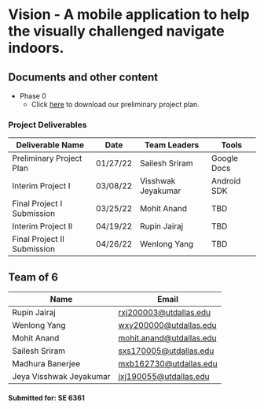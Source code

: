 # Vision - A mobile application to help the visually challenged navigate indoors.

## Documents and other content

 - Phase 0
	 - Click [here]() to download our preliminary project plan.

### Project Deliverables 

| Deliverable Name | Date | Team Leaders | Tools |
|------------------|------|--------------|-------|
| Preliminary Project Plan | 01/27/22 |Sailesh Sriram | Google Docs |
| Interim Project I | 03/08/22 | Visshwak Jeyakumar | Android SDK |
| Final Project I Submission | 03/25/22 | Mohit Anand | TBD |
| Interim Project II | 04/19/22 | Rupin Jairaj | TBD
| Final Project II Submission | 04/26/22 | Wenlong Yang | TBD 

				   

## Team of 6

| Name                | Email                       |
|---------------------|-----------------------------|
| Rupin Jairaj        | [rxj200003@utdallas.edu](mailto:rxj200003@utdallas.edu)           |
| Wenlong Yang        | [wxy200000@utdallas.edu](mailto:wxy200000@utdallas.edu)           |
| Mohit Anand         | [mohit.anand@utdallas.edu](mailto:mohit.anand@utdallas.edu)       |
| Sailesh Sriram      | [sxs170005@utdallas.edu](mailto:sxs170005@utdallas.edu)           |
| Madhura Banerjee    | [mxb162730@utdallas.edu](mailto:mxb162730@utdallas.edu)           |
| Jeya Visshwak Jeyakumar | [jxj190055@utdallas.edu](mailto:jxj190055@utdallas.edu)       | 


#### Submitted for: **SE 6361**

